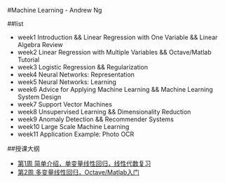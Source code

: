 #Machine Learning - Andrew Ng



##list
- week1  Introduction && Linear Regression with One Variable && Linear Algebra Review
- week2  Linear Regression with Multiple Variables && Octave/Matlab Tutorial
- week3  Logistic Regression && Regularization
- week4  Neural Networks: Representation
- week5  Neural Networks: Learning
- week6  Advice for Applying Machine Learning && Machine Learning System Design
- week7  Support Vector Machines
- week8  Unsupervised Learning && Dimensionality Reduction
- week9  Anomaly Detection && Recommender Systems
- week10  Large Scale Machine Learning
- week11  Application Example: Photo OCR



##授课大纲
- [第1周 简单介绍，单变量线性回归，线性代数复习](/week1)
- [第2周 多变量线性回归，Octave/Matlab入门](/week2)
